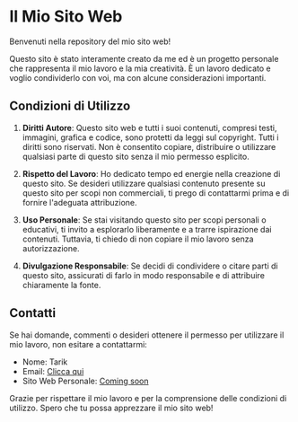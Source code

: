 # Il Mio Sito Web

Benvenuti nella repository del mio sito web!

Questo sito è stato interamente creato da me ed è un progetto personale che rappresenta il mio lavoro e la mia creatività. È un lavoro dedicato e voglio condividerlo con voi, ma con alcune considerazioni importanti.

## Condizioni di Utilizzo

1. **Diritti Autore**: Questo sito web e tutti i suoi contenuti, compresi testi, immagini, grafica e codice, sono protetti da leggi sul copyright. Tutti i diritti sono riservati. Non è consentito copiare, distribuire o utilizzare qualsiasi parte di questo sito senza il mio permesso esplicito.

2. **Rispetto del Lavoro**: Ho dedicato tempo ed energie nella creazione di questo sito. Se desideri utilizzare qualsiasi contenuto presente su questo sito per scopi non commerciali, ti prego di contattarmi prima e di fornire l'adeguata attribuzione.

3. **Uso Personale**: Se stai visitando questo sito per scopi personali o educativi, ti invito a esplorarlo liberamente e a trarre ispirazione dai contenuti. Tuttavia, ti chiedo di non copiare il mio lavoro senza autorizzazione.

4. **Divulgazione Responsabile**: Se decidi di condividere o citare parti di questo sito, assicurati di farlo in modo responsabile e di attribuire chiaramente la fonte.

## Contatti

Se hai domande, commenti o desideri ottenere il permesso per utilizzare il mio lavoro, non esitare a contattarmi:

- Nome: Tarik
- Email: [Clicca qui](mailto:tariksupp0rt@gmail.com)
- Sito Web Personale: [Coming soon](https://github.com/TariX857/my-site)

Grazie per rispettare il mio lavoro e per la comprensione delle condizioni di utilizzo. Spero che tu possa apprezzare il mio sito web!
